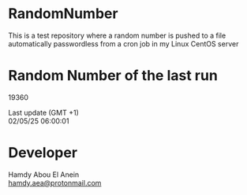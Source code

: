 # RandomNumber    
This is a test repository where a random number is pushed to a file automatically passwordless from a cron job in my Linux CentOS server    
# Random Number of the last run   
19360
      
Last update (GMT +1)    
02/05/25 06:00:01
# Developer    
Hamdy Abou El Anein   
hamdy.aea@protonmail.com
